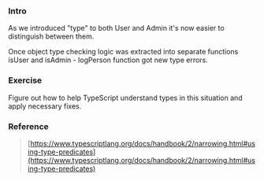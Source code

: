 ### **Intro**

As we introduced "type" to both User and Admin it's now easier to distinguish between them.

Once object type checking logic was extracted into separate functions isUser and isAdmin - logPerson function got new type errors.

### **Exercise**

Figure out how to help TypeScript understand types in this situation and apply necessary fixes.

### **Reference**

> [https://www.typescriptlang.org/docs/handbook/2/narrowing.html#using-type-predicates](https://www.typescriptlang.org/docs/handbook/2/narrowing.html#using-type-predicates)

